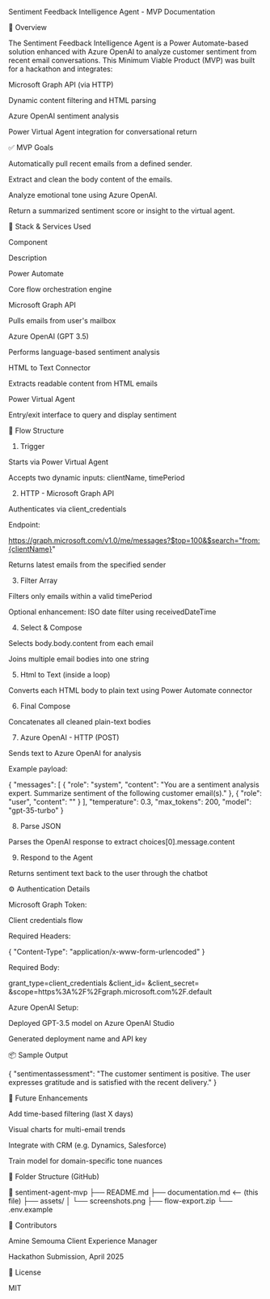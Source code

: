 Sentiment Feedback Intelligence Agent - MVP Documentation

🧠 Overview

The Sentiment Feedback Intelligence Agent is a Power Automate-based solution enhanced with Azure OpenAI to analyze customer sentiment from recent email conversations. This Minimum Viable Product (MVP) was built for a hackathon and integrates:

Microsoft Graph API (via HTTP)

Dynamic content filtering and HTML parsing

Azure OpenAI sentiment analysis

Power Virtual Agent integration for conversational return

✅ MVP Goals

Automatically pull recent emails from a defined sender.

Extract and clean the body content of the emails.

Analyze emotional tone using Azure OpenAI.

Return a summarized sentiment score or insight to the virtual agent.

🧱 Stack & Services Used

Component

Description

Power Automate

Core flow orchestration engine

Microsoft Graph API

Pulls emails from user's mailbox

Azure OpenAI (GPT 3.5)

Performs language-based sentiment analysis

HTML to Text Connector

Extracts readable content from HTML emails

Power Virtual Agent

Entry/exit interface to query and display sentiment

🔁 Flow Structure

1. Trigger

Starts via Power Virtual Agent

Accepts two dynamic inputs: clientName, timePeriod

2. HTTP - Microsoft Graph API

Authenticates via client_credentials

Endpoint:

https://graph.microsoft.com/v1.0/me/messages?$top=100&$search="from:{clientName}"

Returns latest emails from the specified sender

3. Filter Array

Filters only emails within a valid timePeriod

Optional enhancement: ISO date filter using receivedDateTime

4. Select & Compose

Selects body.body.content from each email

Joins multiple email bodies into one string

5. Html to Text (inside a loop)

Converts each HTML body to plain text using Power Automate connector

6. Final Compose

Concatenates all cleaned plain-text bodies

7. Azure OpenAI - HTTP (POST)

Sends text to Azure OpenAI for analysis

Example payload:

{
  "messages": [
    {
      "role": "system",
      "content": "You are a sentiment analysis expert. Summarize sentiment of the following customer email(s)."
    },
    {
      "role": "user",
      "content": "<email content goes here>"
    }
  ],
  "temperature": 0.3,
  "max_tokens": 200,
  "model": "gpt-35-turbo"
}

8. Parse JSON

Parses the OpenAI response to extract choices[0].message.content

9. Respond to the Agent

Returns sentiment text back to the user through the chatbot

⚙️ Authentication Details

Microsoft Graph Token:

Client credentials flow

Required Headers:

{
  "Content-Type": "application/x-www-form-urlencoded"
}

Required Body:

grant_type=client_credentials
&client_id=<client-id>
&client_secret=<secret>
&scope=https%3A%2F%2Fgraph.microsoft.com%2F.default

Azure OpenAI Setup:

Deployed GPT-3.5 model on Azure OpenAI Studio

Generated deployment name and API key

📦 Sample Output

{
  "sentimentassessment": "The customer sentiment is positive. The user expresses gratitude and is satisfied with the recent delivery."
}

🚀 Future Enhancements

Add time-based filtering (last X days)

Visual charts for multi-email trends

Integrate with CRM (e.g. Dynamics, Salesforce)

Train model for domain-specific tone nuances

📁 Folder Structure (GitHub)

📁 sentiment-agent-mvp
├── README.md
├── documentation.md <-- (this file)
├── assets/
│   └── screenshots.png
├── flow-export.zip
└── .env.example

👥 Contributors

Amine Semouma
Client Experience Manager

Hackathon Submission, April 2025

📄 License

MIT

